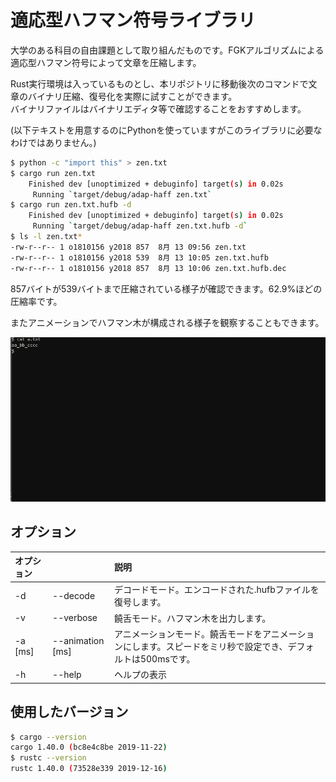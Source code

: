 # 適応型ハフマン符号ライブラリ

大学のある科目の自由課題として取り組んだものです。FGKアルゴリズムによる適応型ハフマン符号によって文章を圧縮します。

Rust実行環境は入っているものとし、本リポジトリに移動後次のコマンドで文章のバイナリ圧縮、復号化を実際に試すことができます。\
バイナリファイルはバイナリエディタ等で確認することをおすすめします。

(以下テキストを用意するのにPythonを使っていますがこのライブラリに必要なわけではありません。)

```bash
$ python -c "import this" > zen.txt
$ cargo run zen.txt
    Finished dev [unoptimized + debuginfo] target(s) in 0.02s
     Running `target/debug/adap-haff zen.txt`
$ cargo run zen.txt.hufb -d
    Finished dev [unoptimized + debuginfo] target(s) in 0.02s
     Running `target/debug/adap-haff zen.txt.hufb -d`
$ ls -l zen.txt*
-rw-r--r-- 1 o1810156 y2018 857  8月 13 09:56 zen.txt
-rw-r--r-- 1 o1810156 y2018 539  8月 13 10:05 zen.txt.hufb
-rw-r--r-- 1 o1810156 y2018 857  8月 13 10:06 zen.txt.hufb.dec
```

857バイトが539バイトまで圧縮されている様子が確認できます。62.9%ほどの圧縮率です。

またアニメーションでハフマン木が構成される様子を観察することもできます。

![適応型ハフマン木アニメーション](./huffman2.gif)

## オプション

|オプション|    |    説明    |
|:-------|:---|:-----------|
|-d|--decode|デコードモード。エンコードされた.hufbファイルを復号します。|
|-v|--verbose|饒舌モード。ハフマン木を出力します。|
|-a [ms]|--animation [ms]|アニメーションモード。饒舌モードをアニメーションにします。スピードをミリ秒で設定でき、デフォルトは500msです。|
|-h|--help|ヘルプの表示|

## 使用したバージョン

```bash
$ cargo --version
cargo 1.40.0 (bc8e4c8be 2019-11-22)
$ rustc --version
rustc 1.40.0 (73528e339 2019-12-16)
```
